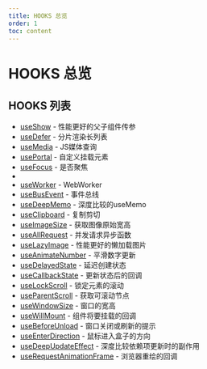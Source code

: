 ```yaml
---
title: HOOKS 总览
order: 1
toc: content
---
```


# HOOKS 总览

## HOOKS 列表

- [useShow] - 性能更好的父子组件传参
- [useDefer] - 分片渲染长列表
- [useMedia] - JS媒体查询
- [usePortal] - 自定义挂载元素
- [useFocus] - 是否聚焦
-
- [useWorker] - WebWorker
- [useBusEvent] - 事件总线
- [useDeepMemo] - 深度比较的useMemo
- [useClipboard] - 复制剪切
- [useImageSize] - 获取图像原始宽高
- [useAllRequest] - 并发请求异步函数
- [useLazyImage] - 性能更好的懒加载图片
- [useAnimateNumber] - 平滑数字更新
- [useDelayedState] - 延迟创建状态
- [useCallbackState] - 更新状态后的回调
- [useLockScroll] - 锁定元素的滚动
- [useParentScroll] - 获取可滚动节点
- [useWindowSize] - 窗口的宽高
- [useWillMount] - 组件将要挂载的回调
- [useBeforeUnload] - 窗口关闭或刷新的提示
- [useEnterDirection] - 鼠标进入盒子的方向
- [useDeepUpdateEffect] - 深度比较依赖项更新时的副作用
- [useRequestAnimationFrame] - 浏览器重绘的回调

[useAnimateNumber]: /hooks/use-Animate-Number
[useBusEvent]: /hooks/use-Bus-Event
[useDeepMemo]: /hooks/use-Deep-Memo
[useShow]: /hooks/use-Show
[useDefer]: /hooks/use-Defer
[useMedia]: /hooks/use-Media
[usePortal]: /hooks/use-Portal
[useFocus]: /hooks/use-Focus
[useWorker]: /hooks/use-worker
[useWillMount]: /hooks/use-Will-Mount
[useClipboard]: /hooks/use-Clipboard
[useWindowSize]: /hooks/use-Window-Size
[useImageSize]: /hooks/use-Image-Size
[useLazyImage]: /hooks/use-lazy-image
[useAllRequest]: /hooks/use-all-Request
[useDelayedState]: /hooks/use-Delayed-State
[useCallbackState]: /hooks/use-callback-state
[useLockScroll]: /hooks/use-Lock-Scroll
[useParentScroll]: /hooks/use-Parent-Scroll
[useBeforeUnload]: /hooks/use-Before-Unload
[useEnterDirection]: /hooks/use-Enter-Direction
[useDeepUpdateEffect]: /hooks/use-deep-update-effect
[useRequestAnimationFrame]: /hooks/use-Request-Animation-Frame
